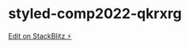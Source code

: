 # styled-comp2022-qkrxrg

[Edit on StackBlitz ⚡️](https://stackblitz.com/edit/styled-comp2022-qkrxrg)